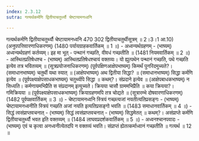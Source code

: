 ```yaml
---
index: 2.3.12
sutra: गत्यर्थकर्मणि द्वितीयाचतुर्थ्यौ चेष्टायामनध्वनि

---
```

 गत्यर्थकर्मणि द्वितीयाचतुर्थ्यौ चेष्टायामनध्वनि 470 302 द्वितीयाचतुर्थीसूत्रम् ॥ 2।3।1 आ.10) (अनुपपत्तिवारणाधिकरणम्) (1480 पर्यायग्राहकवार्तिकम् ॥ 1 ॥) - अध्वन्यर्थग्रहणम् - (भाष्यम्) अध्वन्यर्थग्रहणं कर्तव्यम्। इह मा भूत् - पन्थानं गच्छति, वीवधं गच्छतीति ॥ (1481 नियमवार्तिकम् ॥ 2 ॥) - आस्थितप्रतिषेधश्च - (भाष्यम्) आस्थितप्रतिषेधश्चायं वक्तव्यः। यो ह्युत्पथेन पन्थानं गच्छति, पथे गच्छति इत्येव तत्र भवितव्यम् ॥ (सूत्रप्रयोजनाधिकरणम्) (पूर्वपक्षिणआक्षेपभाष्यम्) किमर्थं पुनरिदमुच्यते?। (समाधानभाष्यम्) चतुर्थी यथा स्यात् ॥ (आक्षेपभाष्यम्) अथ द्वितीया सिद्धा? ॥ (समाधानभाष्यम्) सिद्धा कर्मणि इत्येव ॥ (पूर्वपक्ष्याक्षेपसाधकभाष्यम्) चतुर्थ्यपि सिद्धा ॥ कथम्?। संप्रदाने इत्येव ॥ (आक्षेपबाधकभाष्यम्) न सिध्यति। कर्मणायमभिप्रैति स संप्रदानम् इत्युच्यते। क्रियया चासौ ग्राममभिप्रैति ॥ कया क्रियया?। गमिक्रियया ॥ (पूर्वपक्ष्याक्षेपसाधकभाष्यम्) क्रियाग्रहणमपि तत्र चोद्यते ॥ (सूत्रारम्भे दोषवारणाधिकरणम्) (1482 पूर्वपक्षवार्तिकम् ॥ 3 ॥) - चेष्टायामनध्वनि स्त्रियं गच्छत्यजां नयतीत्यतिप्रसङ्गः - (भाष्यम्) चेष्टायामनध्वनीति स्त्रियं गच्छति अजां नयति इत्यतिप्रसङ्गो भवति ॥ (1483 समाधानवार्तिकम् ॥ 4 ॥) - सिद्धं त्वसंप्राप्तवचनात् - (भाष्यम्) सिद्धं त्वसंप्राप्तवचनात् - (भाष्यम्) सिद्धमेतत् ॥ कथम्?। असंप्राप्ते कर्मणि द्वितीयाचतुर्थ्यौ भवत इति वक्तव्यम् ॥ (1484 लाघवप्रदर्शकवार्तिकम् ॥ 5 ॥) - अध्वनश्चानपवादः - (भाष्यम्) एवं च कृत्वा अनध्वनीत्येतदपि न वक्तव्यं भवति। संप्राप्तं ह्येतत्कर्माध्वानं गच्छतीति ॥ गत्यर्थ ॥ 12 ॥ 